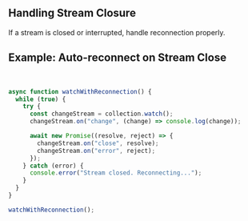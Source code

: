 ## Handling Stream Closure

If a stream is closed or interrupted, handle reconnection properly.

## Example: Auto-reconnect on Stream Close
&nbsp;
```javascript
async function watchWithReconnection() {
  while (true) {
    try {
      const changeStream = collection.watch();
      changeStream.on("change", (change) => console.log(change));

      await new Promise((resolve, reject) => {
        changeStream.on("close", resolve);
        changeStream.on("error", reject);
      });
    } catch (error) {
      console.error("Stream closed. Reconnecting...");
    }
  }
}

watchWithReconnection();
```